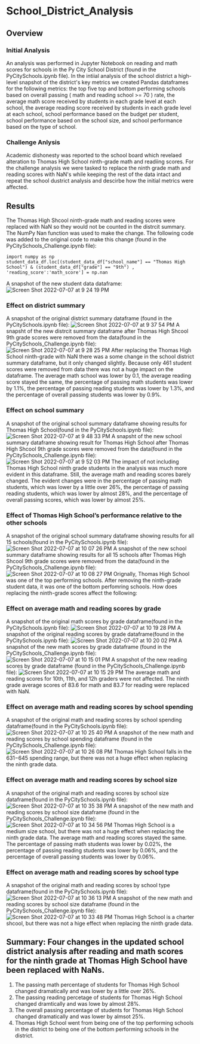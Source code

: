 # School_District_Analysis
## Overview 
### Initial Analysis
An analysis was performed in Jupyter Notebook on reading and math scores for schools in the Py City School District (found in the PyCitySchools.ipynb file). In the intiial analysis of the school district a high-level snapshot of the district's key metrics we created Pandas dataframes for the following metrics: the top five top and bottom performing schools based on overall passing ( math and reading school >= 70 ) rate, the average math score received by students in each grade level at each school, the average reading score received by students in each grade level at each school, school performance based on the budget per student, school performance based on the school size,  and school performance based on the type of school.
### Challenge Anlysis
Academic dishonesty was reported to the school board which revelaed alteration to Thomas High School ninth-grade math and readiing scores. For the challenge analysis we were tasked to replace the ninth grade math and reading scores with NaN's while keeping the rest of the data intact and repeat the school dustrict analysis and descirbe how the initial metrics were affected. 
## Results 
The Thomas High Shcool ninth-grade math and reading scores were replaced with NaN so they would not be counted in the distrcit summary. The NumPy Nan function was used to make the change. The following code was added to the original code to make this change (found in the PyCitySchools_Challenge.ipynb file):
```
import numpy as np
student_data_df.loc[(student_data_df["school_name"] == "Thomas High School") & (student_data_df["grade"] == "9th") , 'reading_score':'math_score'] = np.nan
```
A snapshot of the new student data dataframe: 
![Screen Shot 2022-07-07 at 9 24 19 PM](https://user-images.githubusercontent.com/104794100/177897969-0864dc24-cf30-4e6a-b51c-5c36f1150598.png)
### Effect on district summary 
A snapshot of the original district summary dataframe (found in the PyCitySchools.ipynb file):
![Screen Shot 2022-07-07 at 9 37 54 PM](https://user-images.githubusercontent.com/104794100/177899257-4abebd41-ff8b-40a5-ab0c-b59ee04153dc.png)
A snapsht of the new distrcit summary dataframe after Thomas High Shcool 9th grade scores were removed from the data(found in the PyCitySchools_Challenge.ipynb file):
![Screen Shot 2022-07-07 at 9 28 25 PM](https://user-images.githubusercontent.com/104794100/177898618-389d21e9-d94a-4b3a-93d3-a021ea125584.png)
After replacing the Thomas High School ninth-grade with NaN there was a some change in the school district summary dataframe, but it only changed slightly. Because only 461 student scores were removed from data there was not a huge impact on the dataframe.  The average math school was lower by 0.1, the average reading score stayed the same, the percentage of passing math students was lower by 1.1%, the percentage of passing reading students was lower by 1.3%, and the percentage of overall passing students was lower by 0.9%.
### Effect on school summary
A snapshot of the original school summary dataframe showing results for Thomas High School(found in the PyCitySchools.ipynb file):
![Screen Shot 2022-07-07 at 9 48 33 PM](https://user-images.githubusercontent.com/104794100/177900360-87552540-e137-4aaf-affc-f97639d8b7a3.png)
A snapsht of the new school summary dataframe showing result for Thomas High School after Thomas High Shcool 9th grade scores were removed from the data(found in the PyCitySchools_Challenge.ipynb file):
![Screen Shot 2022-07-07 at 9 52 03 PM](https://user-images.githubusercontent.com/104794100/177900633-08f42e60-51f1-4c85-bdf1-9148fde557a1.png)
The impact of not including Thomas High School ninth grade students in the analysis was much more evident in this dataframe. Still, the average math and reading scores barely changed. The evident changes were in the percentage of passing math students, which was lower by a little over 26%, the percentage of passing reading students, which was lower by almost 28%, and the percentage of overall passing scores, which was lower by almost 25%.
### Effect of Thomas High School’s performance relative to the other schools
A snapshot of the original school summary dataframe showing results for all 15 schools(found in the PyCitySchools.ipynb file):
![Screen Shot 2022-07-07 at 10 07 26 PM](https://user-images.githubusercontent.com/104794100/177902391-52464263-9fdd-4483-b996-948228182a66.png)
A snapshot of the new school summary dataframe showing results for all 15 schools after Thomas High Shcool 9th grade scores were removed from the data(found in the PyCitySchools_Challenge.ipynb file):
![Screen Shot 2022-07-07 at 10 08 27 PM](https://user-images.githubusercontent.com/104794100/177902459-be0f5fd9-17e9-4f43-aff9-f290e20526da.png)
Orignally, Thomas High School was one of the top performing schools. After removing the ninth-grade student data, it was one of the bottom perfomring schools. 
How does replacing the ninth-grade scores affect the following:
### Effect on average math and reading scores by grade
A snapshot of the original math scores by grade dataframe(found in the PyCitySchools.ipynb file):
![Screen Shot 2022-07-07 at 10 19 28 PM](https://user-images.githubusercontent.com/104794100/177903719-95b70ca2-3547-4015-993e-2e9c8181d008.png)
A snapshot of the original reading scores by grade dataframe(found in the PyCitySchools.ipynb file):
![Screen Shot 2022-07-07 at 10 20 02 PM](https://user-images.githubusercontent.com/104794100/177903740-dc0f09c1-65cf-47cc-8a38-f81a8c984eb3.png)
A snapshot of the new math scores by grade dataframe (found in the PyCitySchools_Challenge.ipynb file):
![Screen Shot 2022-07-07 at 10 15 01 PM](https://user-images.githubusercontent.com/104794100/177903321-0170e80d-4323-483b-98a1-81a10045cb95.png)
A snapshot of the new reading scores by grade dataframe (found in the PyCitySchools_Challenge.ipynb file):
![Screen Shot 2022-07-07 at 10 15 29 PM](https://user-images.githubusercontent.com/104794100/177903551-de4e85fe-4791-4eee-90df-a02b363ed680.png)
The average math and reading scores for 10th, 11th, and 12h graders were not affected. The ninth grade average scores of 83.6 for math and 83.7 for reading were replaced with NaN.
### Effect on average math and reading scores by school spending
A snapshot of the original math and reading scores by school spending dataframe(found in the PyCitySchools.ipynb file):
![Screen Shot 2022-07-07 at 10 25 40 PM](https://user-images.githubusercontent.com/104794100/177904573-a185ed39-ece3-4f1d-a9b9-0b0f445e496f.png)
A snapshot of the new math and reading scores by school spending dataframe (found in the PyCitySchools_Challenge.ipynb file):
![Screen Shot 2022-07-07 at 10 26 08 PM](https://user-images.githubusercontent.com/104794100/177904643-c8560aa8-2859-4b5c-badb-a4850aef3bfa.png)
Thomas High School falls in the $631-$645 spending range, but there was not a huge effect when replacing the ninth grade data.
### Effect on average math and reading scores by school size
A snapshot of the original math and reading scores by school size dataframe(found in the PyCitySchools.ipynb file):
![Screen Shot 2022-07-07 at 10 35 38 PM](https://user-images.githubusercontent.com/104794100/177905526-37146a97-78d5-40d3-9bce-466b08169e9e.png)
A snapshot of the new math and reading scores by school size dataframe (found in the PyCitySchools_Challenge.ipynb file):
![Screen Shot 2022-07-07 at 10 34 56 PM](https://user-images.githubusercontent.com/104794100/177905475-60fb08c3-5df4-4282-a9fa-5b0279d95337.png)
Thomas High School is a medium size school, but there was not a huge effect when replacing the ninth grade data. The average math and reading scores stayed the same. The percentage of passing math students was lower by 0.02%, the percentage of passing reading students was lower by 0.06%, and the percentage of overall passing students was lower by 0.06%.
### Effect on average math and reading scores by school type
A snapshot of the original math and reading scores by school type dataframe(found in the PyCitySchools.ipynb file):
![Screen Shot 2022-07-07 at 10 36 13 PM](https://user-images.githubusercontent.com/104794100/177905607-d9407ea1-3d0f-45fd-a756-203d663c5f84.png)
A snapshot of the new math and reading scores by school size dataframe (found in the PyCitySchools_Challenge.ipynb file):
![Screen Shot 2022-07-07 at 10 33 48 PM](https://user-images.githubusercontent.com/104794100/177905370-a0f335bc-44c8-4d55-b975-9d18b956f327.png)
Thomas High School is a charter shcool, but there was not a hige effect when replacing the ninth grade data. 
## Summary: Four changes in the updated school district analysis after reading and math scores for the ninth grade at Thomas High School have been replaced with NaNs.
1. The passing math percentage of students for Thomas High School changed dramatically and was lower by a little over 26%.
2. The passing reading percetage of students for Thomas High School changed dramtically and was lowe by almost 28%.
3. The overall passing percentage of students for Thomas High School changed dramatically and was lower by almsot 25%.
4. Thomas High School went from being one of the top performing schools in the district to being one of the bottom performing schools in the district. 
